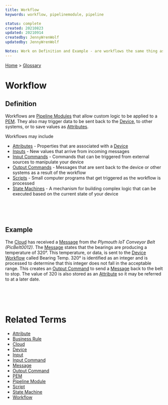 ```yaml
---
title: Workflow
keywords: workflow, pipelinemodule, pipeline

status: complete
created: 20210823
updated: 20210914
createdby: JennyWrenWolf
updatedby: JennyWrenWolf

Notes: Work on Definition and Example - are workflows the same thing as modules?  Or Workflow is a module?  Is Definition complete?  Sentence about Scripts???? - Ready for Review.
---
```

[Home](../Index.md) > [Glossary](./Index.md)

# Workflow
## Definition
Workflows are [Pipeline Modules](./Glossary/PipelineModule.md) that allow custom logic to be applied to a [PEM](./Glossary/PEM.md).  They also may trigger data to be sent back to the [Device](./Glossary/Device.md), to other systems, or to save values as [Attributes](./Glossary/Attribute.md).

Workflows may include
- [Attributes](./Glossary/Attribute.md) - Properties that are associated with a [Device](./Glossary/Device.md)
- [Inputs](./Glossary/Input.md) - New values that arrive from incoming messages
- [Input Commands](./Glossary/InputCommand.md) - Commands that can be triggered from external sources to manipulate your device
- [Output Commands](./Glossary/OutputCommand.md) - Messages that are sent back to the device or other systems as a result of the workflow
- [Scripts](./Glossary/Scripts.md) - Small computer programs that get triggered as the workflow is processed
- [State Machines](./Glossary/StateMachine.md) - A mechanism for building complex logic that can be executed based on the current state of your device

<br>
<br>
<br>

## Example
The [Cloud](./Glossary/Cloud.md) has received a [Message](./Glossary/Message.md) from *the Plymouth IoT Conveyor Belt (PicBelt0012)*.  The [Message](./Glossary/Message.md) states that the bearings are producing a temperature of 320°.  This temperature, or data, is sent to the [Device Workflow](./Glossary/Workflow) called Bearing Temp.  320° is identified as an integer and is processed to determine that this integer does not fall in the acceptable range.  This creates an [Output Command](./Glossary/OutputCommand.md) to send a [Message](./Glossary/Message.md) back to the belt to stop.  The value of 320 is also stored as an [Attribute](./Glossary/Attribute.md) so it may be referred to at a later date.

<br>
<br>
<br>

# Related Terms
- [Attribute](./Glossary/Attribute.md)
- [Business Rule](./Glossary/BusinessRules.md)
- [Cloud](./Glossary/Cloud.md)
- [Device](./Glossary/Device.md)
- [Input](./Glossary/Input.md)
- [Input Command](./Glossary/InputCommand.md)
- [Message](./Glossary/Message.md)
- [Output Command](./Glossary/OutputCommand.md)
- [PEM](./Glossary/PEM.md)
- [Pipeline Module](./Glossary/PipelineModule.md)
- [Script](./Glossary/Script.md)
- [State Machine](./Glossary/StateMachine.md)
- [Workflow](./Glossary/WorkflowInput.md)